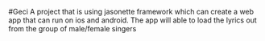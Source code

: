 #Geci
A project that is using jasonette framework which can create a web app that can run on ios and android.
The app will able to load the lyrics out from the group of male/female singers
